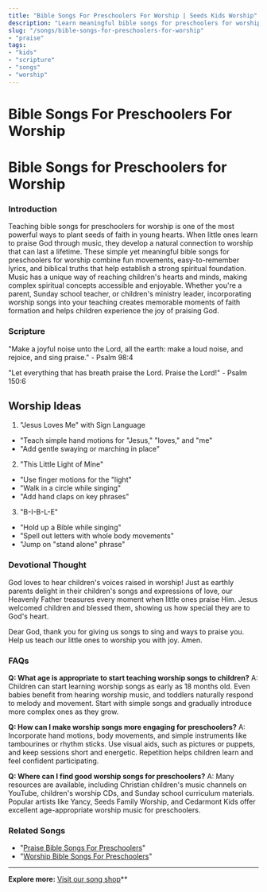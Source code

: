 ```yaml
---
title: "Bible Songs For Preschoolers For Worship | Seeds Kids Worship"
description: "Learn meaningful bible songs for preschoolers for worship that teach Scripture through music. Interactive worship resources for kids and families."
slug: "/songs/bible-songs-for-preschoolers-for-worship"
- "praise"
tags:
- "kids"
- "scripture"
- "songs"
- "worship"
---
```


# Bible Songs For Preschoolers For Worship

# Bible Songs for Preschoolers for Worship
### Introduction
Teaching bible songs for preschoolers for worship is one of the most powerful ways to plant seeds of faith in young hearts. When little ones learn to praise God through music, they develop a natural connection to worship that can last a lifetime. These simple yet meaningful bible songs for preschoolers for worship combine fun movements, easy-to-remember lyrics, and biblical truths that help establish a strong spiritual foundation. Music has a unique way of reaching children's hearts and minds, making complex spiritual concepts accessible and enjoyable. Whether you're a parent, Sunday school teacher, or children's ministry leader, incorporating worship songs into your teaching creates memorable moments of faith formation and helps children experience the joy of praising God.

### Scripture
"Make a joyful noise unto the Lord, all the earth: make a loud noise, and rejoice, and sing praise." - Psalm 98:4

"Let everything that has breath praise the Lord. Praise the Lord!" - Psalm 150:6

## Worship Ideas
1. "Jesus Loves Me" with Sign Language
- "Teach simple hand motions for "Jesus," "loves," and "me"
- "Add gentle swaying or marching in place"

2. "This Little Light of Mine"
- "Use finger motions for the "light"
- "Walk in a circle while singing"
- "Add hand claps on key phrases"

3. "B-I-B-L-E"
- "Hold up a Bible while singing"
- "Spell out letters with whole body movements"
- "Jump on "stand alone" phrase"

### Devotional Thought
God loves to hear children's voices raised in worship! Just as earthly parents delight in their children's songs and expressions of love, our Heavenly Father treasures every moment when little ones praise Him. Jesus welcomed children and blessed them, showing us how special they are to God's heart.

Dear God, thank you for giving us songs to sing and ways to praise you. Help us teach our little ones to worship you with joy. Amen.

### FAQs

**Q: What age is appropriate to start teaching worship songs to children?**
A: Children can start learning worship songs as early as 18 months old. Even babies benefit from hearing worship music, and toddlers naturally respond to melody and movement. Start with simple songs and gradually introduce more complex ones as they grow.

**Q: How can I make worship songs more engaging for preschoolers?**
A: Incorporate hand motions, body movements, and simple instruments like tambourines or rhythm sticks. Use visual aids, such as pictures or puppets, and keep sessions short and energetic. Repetition helps children learn and feel confident participating.

**Q: Where can I find good worship songs for preschoolers?**
A: Many resources are available, including Christian children's music channels on YouTube, children's worship CDs, and Sunday school curriculum materials. Popular artists like Yancy, Seeds Family Worship, and Cedarmont Kids offer excellent age-appropriate worship music for preschoolers.

### Related Songs

- "[Praise Bible Songs For Preschoolers](/songs/praise-bible-songs-for-preschoolers/)"
- "[Worship Bible Songs For Preschoolers](/songs/worship-bible-songs-for-preschoolers/)"

---

**Explore more:** [Visit our song shop](https://seedskidsworship.com/shop)**

<!-- Schema Markup -->
<script type="application/ld+json">
{
  "@context": "https://schema.org",
  "@type": "MusicRecording",
  "name": "Bible Songs For Preschoolers For Worship",
  "byArtist": {
    "@type": "MusicGroup",
    "name": "Seeds Kids Worship"
  },
  "isFamilyFriendly": true,
  "url": "https://seedskidsworship.com/songs/bible-songs-for-preschoolers-for-worship/"
}
</script>